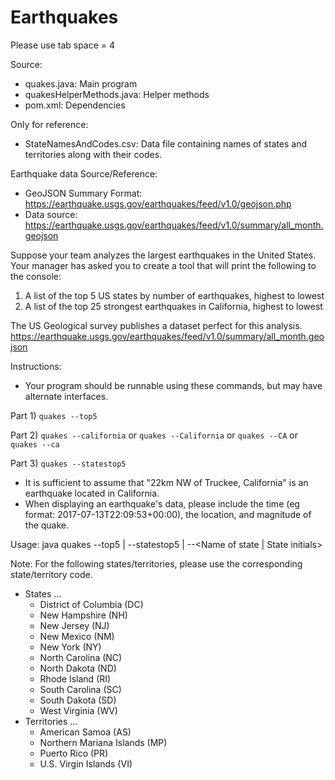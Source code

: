 # Earthquakes

Please use tab space = 4

Source:
- quakes.java: Main program
- quakesHelperMethods.java: Helper methods
- pom.xml: Dependencies

Only for reference:
- StateNamesAndCodes.csv: Data file containing names of states and territories along with their codes.

Earthquake data Source/Reference:
- GeoJSON Summary Format: https://earthquake.usgs.gov/earthquakes/feed/v1.0/geojson.php
- Data source: https://earthquake.usgs.gov/earthquakes/feed/v1.0/summary/all_month.geojson

Suppose your team analyzes the largest earthquakes in the United States.
Your manager has asked you to create a tool that will print the following to the console:
 
1) A list of the top 5 US states by number of earthquakes, highest to lowest
2) A list of the top 25 strongest earthquakes in California, highest to lowest
 
The US Geological survey publishes a dataset perfect for this analysis.
https://earthquake.usgs.gov/earthquakes/feed/v1.0/summary/all_month.geojson
 
Instructions:
- Your program should be runnable using these commands, but may have alternate interfaces.

Part 1) `quakes --top5`

Part 2) `quakes --california` or `quakes --California` or `quakes --CA` or `quakes --ca`

Part 3) `quakes --statestop5`

- It is sufficient to assume that "22km NW of Truckee, California" is an earthquake located in California.
- When displaying an earthquake's data, please include the time (eg format: 2017-07-13T22:09:53+00:00), the location, and magnitude of the quake.

Usage: java quakes --top5 | --statestop5 | --<Name of state | State initials>

Note:
For the following states/territories, please use the corresponding state/territory code.
- States ...
	- District of Columbia (DC)
	- New Hampshire (NH)
	- New Jersey (NJ)
	- New Mexico (NM)
	- New York (NY)
	- North Carolina (NC)
	- North Dakota (ND)
	- Rhode Island (RI)
	- South Carolina (SC)
	- South Dakota (SD)
	- West Virginia (WV)
- Territories ...
	- American Samoa (AS)
	- Northern Mariana Islands (MP)
	- Puerto Rico (PR)
	- U.S. Virgin Islands (VI)
